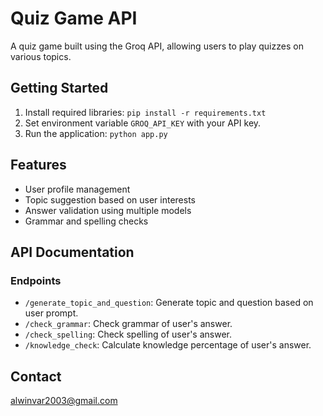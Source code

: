 # Quiz Game API

A quiz game built using the Groq API, allowing users to play quizzes on various topics.


## Getting Started

1. Install required libraries: `pip install -r requirements.txt`
2. Set environment variable `GROQ_API_KEY` with your API key.
3. Run the application: `python app.py`


## Features

* User profile management
* Topic suggestion based on user interests
* Answer validation using multiple models
* Grammar and spelling checks


## API Documentation

### Endpoints

* `/generate_topic_and_question`: Generate topic and question based on user prompt.
* `/check_grammar`: Check grammar of user's answer.
* `/check_spelling`: Check spelling of user's answer.
* `/knowledge_check`: Calculate knowledge percentage of user's answer.




## Contact

alwinvar2003@gmail.com
